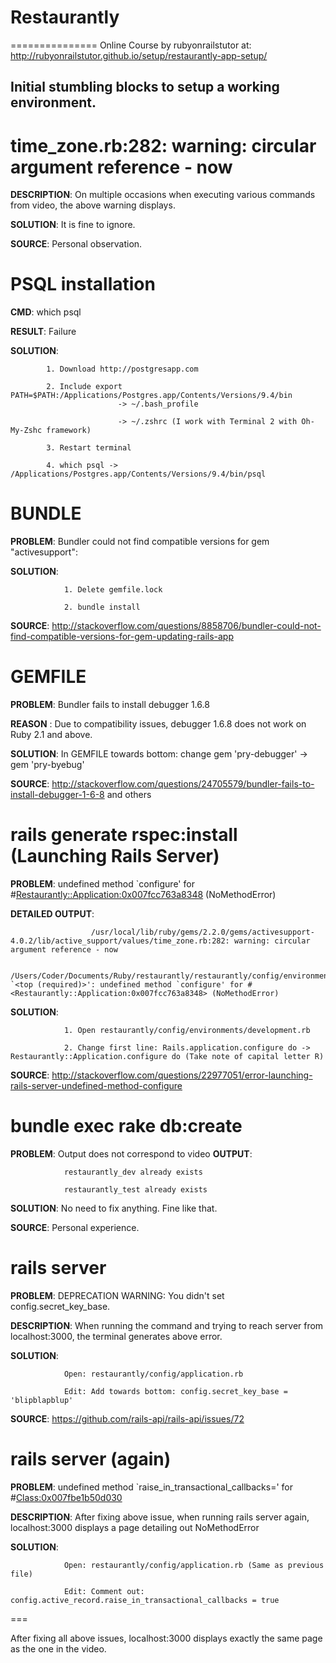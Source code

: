 # Restaurantly
===============
        Online Course by rubyonrailstutor at: http://rubyonrailstutor.github.io/setup/restaurantly-app-setup/

Initial stumbling blocks to setup a working environment.
--------------------------------------------------------
# time_zone.rb:282: warning: circular argument reference - now
  **DESCRIPTION**: On multiple occasions when executing various commands from video, the above warning displays.
  
  **SOLUTION**: It is fine to ignore.
  
  **SOURCE**: Personal observation.

# PSQL installation
  **CMD**: which psql
  
  **RESULT**: Failure
  
  **SOLUTION**: 
  
            1. Download http://postgresapp.com
  
            2. Include export PATH=$PATH:/Applications/Postgres.app/Contents/Versions/9.4/bin 
                            -> ~/.bash_profile
            
                            -> ~/.zshrc (I work with Terminal 2 with Oh-My-Zshc framework)
                                                                                           
            3. Restart terminal
            
            4. which psql -> /Applications/Postgres.app/Contents/Versions/9.4/bin/psql
# BUNDLE
  **PROBLEM**: Bundler could not find compatible versions for gem "activesupport":
  
  **SOLUTION**: 
  
                1. Delete gemfile.lock
  
                2. bundle install
  
  **SOURCE**: http://stackoverflow.com/questions/8858706/bundler-could-not-find-compatible-versions-for-gem-updating-rails-app
 
# GEMFILE 
  **PROBLEM**: Bundler fails to install debugger 1.6.8
  
  **REASON** : Due to compatibility issues, debugger 1.6.8 does not work on Ruby 2.1 and above.
  
  **SOLUTION**: In GEMFILE towards bottom: change gem 'pry-debugger' -> gem 'pry-byebug'
  
  **SOURCE**: http://stackoverflow.com/questions/24705579/bundler-fails-to-install-debugger-1-6-8 and others

# rails generate rspec:install  (Launching Rails Server)
  **PROBLEM**: undefined method `configure' for #<Restaurantly::Application:0x007fcc763a8348> (NoMethodError)
  
  **DETAILED OUTPUT**:
                      
                      /usr/local/lib/ruby/gems/2.2.0/gems/activesupport-4.0.2/lib/active_support/values/time_zone.rb:282: warning: circular argument reference - now
                      
                      /Users/Coder/Documents/Ruby/restaurantly/restaurantly/config/environments/development.rb:1:in `<top (required)>': undefined method `configure' for #<Restaurantly::Application:0x007fcc763a8348> (NoMethodError)
  
  **SOLUTION**: 
    
                1. Open restaurantly/config/environments/development.rb
                
                2. Change first line: Rails.application.configure do -> Restaurantly::Application.configure do (Take note of capital letter R)
  **SOURCE**: http://stackoverflow.com/questions/22977051/error-launching-rails-server-undefined-method-configure
  
# bundle exec rake db:create
  **PROBLEM**: Output does not correspond to video
  **OUTPUT**: 
                
                restaurantly_dev already exists
                
                restaurantly_test already exists
  
  **SOLUTION**: No need to fix anything. Fine like that.
  
  **SOURCE**: Personal experience.
  
# rails server
  **PROBLEM**: DEPRECATION WARNING: You didn't set config.secret_key_base.
  
  **DESCRIPTION**: When running the command and trying to reach server from localhost:3000, the terminal generates above error.
  
  **SOLUTION**:
                
                Open: restaurantly/config/application.rb
                
                Edit: Add towards bottom: config.secret_key_base = 'blipblapblup'
  
  **SOURCE**: https://github.com/rails-api/rails-api/issues/72
  
# rails server (again)
  **PROBLEM**: undefined method `raise_in_transactional_callbacks=' for #<Class:0x007fbe1b50d030>

  **DESCRIPTION**: After fixing above issue, when running rails server again, localhost:3000 displays a page detailing out NoMethodError
  
  **SOLUTION**: 
  
                Open: restaurantly/config/application.rb (Same as previous file)
                
                Edit: Comment out: config.active_record.raise_in_transactional_callbacks = true
                
  ===
  
  After fixing all above issues, localhost:3000 displays exactly the same page as the one in the video.
  
